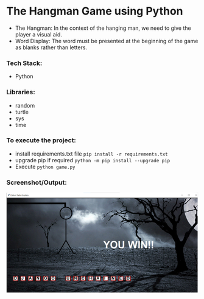 # The Hangman Game using Python
+ The Hangman: In the context of the hanging man, we need to give the player a visual aid.
+ Word Display: The word must be presented at the beginning of the game as blanks rather than letters.

### Tech Stack:
+ Python

### Libraries:
+ random
+ turtle
+ sys
+ time 

### To execute the project:
+ install requirements.txt file `pip install -r requirements.txt`
+ upgrade pip if required `python -m pip install --upgrade pip`
+ Execute `python game.py`

### Screenshot/Output:
![Screenshot of the Output](op1.png)